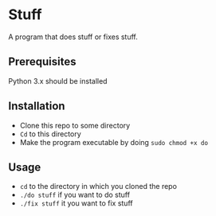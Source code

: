 # Stuff

A program that does stuff or fixes stuff.

## Prerequisites

Python 3.x should be installed

## Installation
- Clone this repo to some directory
- `Cd` to this directory
- Make the program executable by doing `sudo chmod +x do` 

## Usage
- `cd` to the directory in which you cloned the repo
- `./do stuff` if you want to do stuff
- `./fix stuff` it you want to fix stuff



